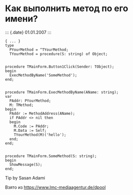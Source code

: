 Как выполнить метод по его имени?
=================================

::: {.date}
01.01.2007
:::

    { ... }
    type
      PYourMethod = ^TYourMethod;
      TYourMethod = procedure(S: string) of Object;
     
     
    procedure TMainForm.Button1Click(Sender: TObject);
    begin
      ExecMethodByName('SomeMethod');
    end;
     
     
    procedure TMainForm.ExecMethodByName(AName: string);
    var
      PAddr: PYourMethod;
      M: TMethod;
    begin
      PAddr := MethodAddress(AName);
      if PAddr <> nil then
      begin
        M.Code := PAddr;
        M.Data := Self;
        TYourMethod(M)('hello');
      end;
    end;
     
     
    procedure TMainForm.SomeMethod(S: string);
    begin
      ShowMessage(S);
    end; 

Tip by Sasan Adami

Взято из <https://www.lmc-mediaagentur.de/dpool>
